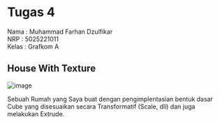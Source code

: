 # Tugas 4
Nama : Muhammad Farhan Dzulfikar  
NRP : 5025221011  
Kelas : Grafkom A  

## **House With Texture**

![image](https://github.com/user-attachments/assets/1c8d0b2c-075d-465f-a0d2-f34cb3943226)

Sebuah Rumah yang Saya buat dengan pengimplentasian bentuk dasar Cube yang disesuaikan secara Transformatif (Scale, dll) dan juga melakukan Extrude.


